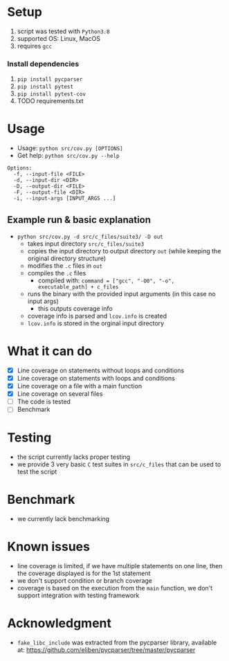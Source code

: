 # Setup
1. script was tested with `Python3.8`
2. supported OS: Linux, MacOS
3. requires `gcc`

### Install dependencies
1. `pip install pycparser`
2. `pip install pytest`
3. `pip install pytest-cov`
4. TODO requirements.txt

# Usage
- Usage: `python src/cov.py [OPTIONS]`
- Get help: `python src/cov.py --help`

```
Options:
  -f, --input-file <FILE>
  -d, --input-dir <DIR>
  -D, --output-dir <FILE>
  -F, --output-file <DIR>
  -i, --input-args [INPUT_ARGS ...]
```
## Example run & basic explanation
* `python src/cov.py -d src/c_files/suite3/ -D out`
  * takes input directory `src/c_files/suite3`
  * copies the input directory to output directory `out` (while keeping the original directory structure)
  * modifies the `.c` files in `out`
  * compiles the `.c` files
    * compiled with: `command = ["gcc", "-O0", "-o", executable_path] + c_files`
  * runs the binary with the provided input arguments (in this case no input args)
    * this outputs coverage info
  * coverage info is parsed and `lcov.info` is created
  * `lcov.info` is stored in the orginal input directory

# What it can do
 - [x] Line coverage on statements without loops and conditions
 - [x] Line coverage on statements with loops and conditions
 - [x] Line coverage on a file with a main function
 - [x] Line coverage on several files
 - [ ] The code is tested 
 - [ ] Benchmark

# Testing
- the script currently lacks proper testing
- we provide 3 very basic `C` test suites in `src/c_files` that can be used to test the script

# Benchmark
- we currently lack benchmarking

# Known issues
- line coverage is limited, if we have multiple statements on one line, then the coverage displayed is for the 1st statement
- we don't support condition or branch coverage
- coverage is based on the execution from the `main` function, we don't support integration with testing framework

# Acknowledgment
- `fake_libc_include` was extracted from the pycparser library, available at: https://github.com/eliben/pycparser/tree/master/pycparser
